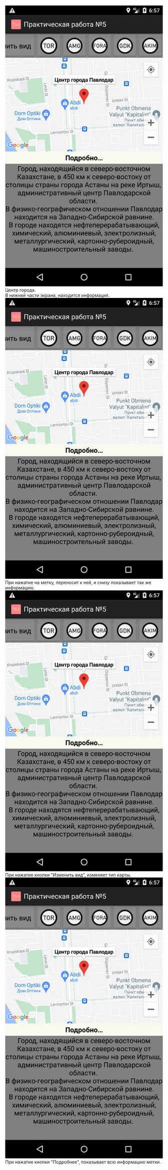 ![1](screenshot1.png) <br>
Центр города. <br>
В нижней части экрана, находится информация. <br>
![2](screenshot1.png) <br>
При нажатие на метку, переносит к ней, и снизу показывает так же информацию. <br>
![3](screenshot1.png) <br> 
При нажатие кнопки "Изменить вид", изменяет тип карты. <br>
![4](screenshot1.png) <br>
При нажатие кнопки "Подробнее", показывает всю информацию метки. <br>

